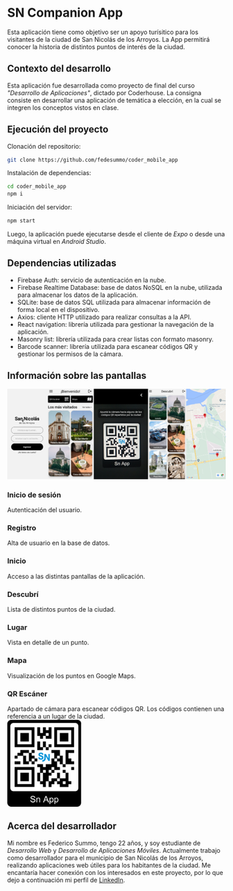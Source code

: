 # SN Companion App

<src img="./src/assets/repository-header.jpg">

Esta aplicación tiene como objetivo ser un apoyo turísitico para los visitantes de la ciudad de San Nicolás de los Arroyos. La App permitirá conocer la historia de distintos puntos de interés de la ciudad.  

## Contexto del desarrollo  
Esta aplicación fue desarrollada como proyecto de final del curso _"Desarrollo de Aplicaciones"_, dictado por Coderhouse. La consigna consiste en desarrollar una aplicación de temática a elección, en la cual se integren los conceptos vistos en clase.  

## Ejecución del proyecto
Clonación del repositorio:
```sh
git clone https://github.com/fedesummo/coder_mobile_app
```

Instalación de dependencias:
```sh
cd coder_mobile_app
npm i
```

Iniciación del servidor:
```sh
npm start
```

Luego, la aplicación puede ejecutarse desde el cliente de _Expo_ o desde una máquina virtual en _Android Studio_.

## Dependencias utilizadas
- Firebase Auth: servicio de autenticación en la nube.
- Firebase Realtime Database: base de datos NoSQL en la nube, utilizada para almacenar los datos de la aplicación.
- SQLite: base de datos SQL utilizada para almacenar información de forma local en el dispositivo.
- Axios: cliente HTTP utilizado para realizar consultas a la API.
- React navigation: librería utilizada para gestionar la navegación de la aplicación.
- Masonry list: librería utilizada para crear listas con formato masonry.
- Barcode scanner: librería utilizada para escanear códigos QR y gestionar los permisos de la cámara.

## Información sobre las pantallas
<img src="./src/assets/app-preview.jpg">

### Inicio de sesión
Autenticación del usuario.

### Registro
Alta de usuario en la base de datos.

### Inicio
Acceso a las distintas pantallas de la aplicación.

### Descubrí
Lista de distintos puntos de la ciudad.

### Lugar
Vista en detalle de un punto.

### Mapa
Visualización de los puntos en Google Maps.

### QR Escáner
Apartado de cámara para escanear códigos QR. Los códigos contienen una referencia a un lugar de la ciudad.    
<img src="./src/assets/qr-code.png" height="200">

## Acerca del desarrollador
Mi nombre es Federico Summo, tengo 22 años, y soy estudiante de _Desarrollo Web_ y _Desarrollo de Aplicaciones Móviles_.
Actualmente trabajo como desarrollador para el municipio de San Nicolás de los Arroyos, realizando aplicaciones web útiles para los habitantes de la ciudad.
Me encantaría hacer conexión con los interesados en este proyecto, por lo que dejo a continuación mi perfil de
[LinkedIn](https://www.linkedin.com/in/federico-summo/).